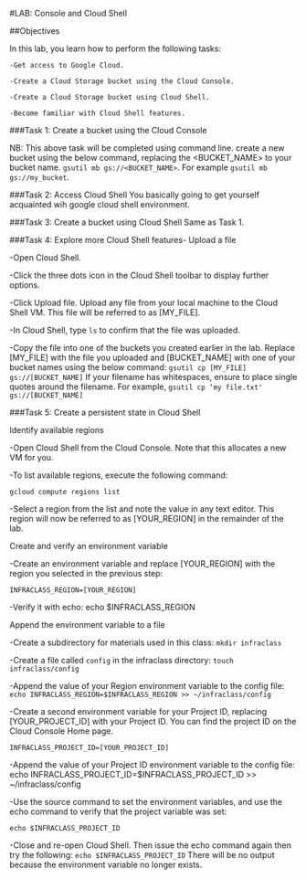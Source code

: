 #LAB: Console and Cloud Shell

##Objectives

In this lab, you learn how to perform the following tasks:

	-Get access to Google Cloud.

	-Create a Cloud Storage bucket using the Cloud Console.

	-Create a Cloud Storage bucket using Cloud Shell.

	-Become familiar with Cloud Shell features.
	
	
###Task 1: Create a bucket using the Cloud Console

NB: This above task will be completed using command line.
create a new bucket using the below command, replacing the <BUCKET_NAME> to your bucket name.
	`gsutil mb gs://<BUCKET_NAME>`. For example `gsutil mb gs://my_bucket`.

	

###Task 2: Access Cloud Shell
You basically going to get yourself acquainted wih google cloud shell environment.


###Task 3: Create a bucket using Cloud Shell
Same as Task 1.

###Task 4: Explore more Cloud Shell features- Upload a file

-Open Cloud Shell.

-Click the three dots icon in the Cloud Shell toolbar to display further options.

-Click Upload file. Upload any file from your local machine to the Cloud Shell VM. This file will be referred to as [MY_FILE].

-In Cloud Shell, type `ls` to confirm that the file was uploaded.

-Copy the file into one of the buckets you created earlier in the lab. Replace [MY_FILE] with the file you uploaded and [BUCKET_NAME] with one of your bucket names using the below command:
```gsutil cp [MY_FILE] gs://[BUCKET_NAME]``` If your filename has whitespaces, ensure to place single quotes around the filename. For example, `gsutil cp ‘my file.txt' gs://[BUCKET_NAME]`


###Task 5: Create a persistent state in Cloud Shell

Identify available regions

-Open Cloud Shell from the Cloud Console. Note that this allocates a new VM for you.

-To list available regions, execute the following command:

```gcloud compute regions list```

-Select a region from the list and note the value in any text editor. This region will now be referred to as [YOUR_REGION] in the remainder of the lab.


Create and verify an environment variable

-Create an environment variable and replace [YOUR_REGION] with the region you selected in the previous step:

```INFRACLASS_REGION=[YOUR_REGION]```

-Verify it with echo: echo $INFRACLASS_REGION


Append the environment variable to a file

-Create a subdirectory for materials used in this class: `mkdir infraclass`

-Create a file called `config` in the infraclass directory: `touch infraclass/config`

-Append the value of your Region environment variable to the config file: `echo INFRACLASS_REGION=$INFRACLASS_REGION >> ~/infraclass/config`

-Create a second environment variable for your Project ID, replacing [YOUR_PROJECT_ID] with your Project ID. You can find the project ID on the Cloud Console Home page. 

`INFRACLASS_PROJECT_ID=[YOUR_PROJECT_ID]`

-Append the value of your Project ID environment variable to the config file: echo INFRACLASS_PROJECT_ID=$INFRACLASS_PROJECT_ID >> ~/infraclass/config

-Use the source command to set the environment variables, and use the echo command to verify that the project variable was set: 
```source infraclass/config
echo $INFRACLASS_PROJECT_ID
```

-Close and re-open Cloud Shell. Then issue the echo command again then try the following: `echo $INFRACLASS_PROJECT_ID`
There will be no output because the environment variable no longer exists.


